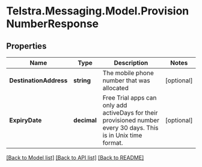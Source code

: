 # Telstra.Messaging.Model.ProvisionNumberResponse
## Properties

Name | Type | Description | Notes
------------ | ------------- | ------------- | -------------
**DestinationAddress** | **string** | The mobile phone number that was allocated | [optional] 
**ExpiryDate** | **decimal** | Free Trial apps can only add activeDays for their provisioned number every 30 days. This is in Unix time format. | [optional] 

[[Back to Model list]](../README.md#documentation-for-models) [[Back to API list]](../README.md#documentation-for-api-endpoints) [[Back to README]](../README.md)

